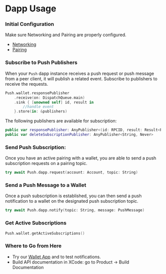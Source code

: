 

# Dapp Usage

### Initial Configuration

Make sure Networking and Pairing are properly configured.
- [Networking](../core/networking-configuration.md)
- [Pairing](../core/pairing-usage.md)


### Subscribe to Push Publishers
When your `Push` dapp instance receives a push request or push message from a peer client, it will publish a related event. Subscribe to publishers to receive the requests.

```swift
Push.wallet.responsePublisher
    .receive(on: DispatchQueue.main)
    .sink { [unowned self] id, result in
        //handle event
    }.store(in: &publishers)
```
The following publishers are available for subscription:

```swift
public var responsePublisher: AnyPublisher<(id: RPCID, result: Result<PushSubscription, PushError>), Never> 
public var deleteSubscriptionPublisher: AnyPublisher<String, Never> 
```

### Send Push Subscription:

Once you have an active pairing with a wallet, you are able to send a push subscription requests on a pairing topic.

```swift
try await Push.dapp.request(account: Account, topic: String)
```

### Send a Push Message to a Wallet

Once a push subscription is established, you can then send a push notification to a wallet on the designated push subscription topic.

```swift
try await Push.dapp.notify(topic: String, message: PushMessage)
```

### Get Active Subscriptions

```swift 
Push.wallet.getActiveSubscriptions()
```


### Where to Go from Here
- Try our [Wallet App](https://github.com/WalletConnect/WalletConnectSwiftV2/tree/main/Example/WalletApp) and to test notifications.
- Build API documentation in XCode: go to Product -> Build Documentation

